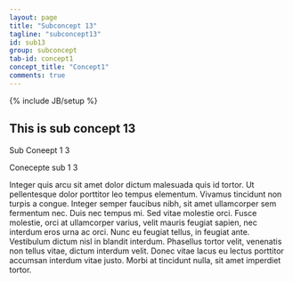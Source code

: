 ```yaml
---
layout: page
title: "Subconcept 13"
tagline: "subconcept13"
id: sub13
group: subconcept
tab-id: concept1
concept_title: "Concept1"
comments: true
---
```

{% include JB/setup %}

## This is sub concept 13

Sub Coneept 1 3

Conecepte sub 1 3
<!-- more -->

Integer quis arcu sit amet dolor dictum malesuada quis id tortor. Ut pellentesque dolor porttitor leo tempus elementum. Vivamus tincidunt non turpis a congue. Integer semper faucibus nibh, sit amet ullamcorper sem fermentum nec. Duis nec tempus mi. Sed vitae molestie orci. Fusce molestie, orci at ullamcorper varius, velit mauris feugiat sapien, nec interdum eros urna ac orci. Nunc eu feugiat tellus, in feugiat ante. Vestibulum dictum nisl in blandit interdum. Phasellus tortor velit, venenatis non tellus vitae, dictum interdum velit. Donec vitae lacus eu lectus porttitor accumsan interdum vitae justo. Morbi at tincidunt nulla, sit amet imperdiet tortor.